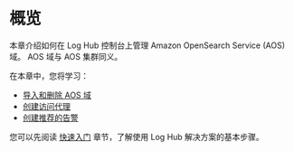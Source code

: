 # 概览

本章介绍如何在 Log Hub 控制台上管理 Amazon OpenSearch Service (AOS) 域。 AOS 域与 AOS 集群同义。

在本章中，您将学习：

* [导入和删除 AOS 域](./import.md)
* [创建访问代理](./proxy.md)
* [创建推荐的告警](./alarms.md)

您可以先阅读 [快速入门](./../getting-started/index.md) 章节，了解使用 Log Hub 解决方案的基本步骤。